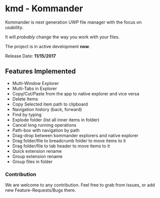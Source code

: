 # kmd - Kommander
Kommander is next generation UWP file manager with the focus on usability. 

It will *probably* change the way you work with your files.

The project is in active development **now**.

Release Date: **11/15/2017**

## Features Implemented

* Multi-Window Explorer
* Multi-Tabs in Explorer
* Copy/Cut/Paste from the app to native explorer and vice versa
* Delete Items
* Copy Selected item path to clipboard
* Navigation history (back, forward)
* Find by typing
* Explode folder (list all inner items in folder)
* Cancel long running operations
* Path-box with navigation by path
* Drag-drop between kommander explorers and native explorer
* Drag folder/file to breadcrumb folder to move items to it
* Drag folder/file to tab header to move items to it
* Quick extension rename
* Group extension rename
* Group files in folder

### Contribution

We are welcome to any contribution. Feel free to grab from Issues, or add new Feature-Requests/Bugs there.
